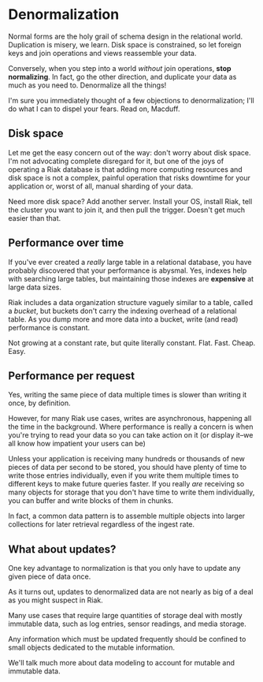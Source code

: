# Denormalization

Normal forms are the holy grail of schema design in the relational
world. Duplication is misery, we learn. Disk space is constrained, so
let foreign keys and join operations and views reassemble your data.

Conversely, when you step into a world *without* join operations,
**stop normalizing**. In fact, go the other direction, and duplicate
your data as much as you need to. Denormalize all the things!

I'm sure you immediately thought of a few objections to
denormalization; I'll do what I can to dispel your fears. Read on,
Macduff.

## Disk space

Let me get the easy concern out of the way: don't worry about disk
space. I'm not advocating complete disregard for it, but one of the
joys of operating a Riak database is that adding more computing
resources and disk space is not a complex, painful operation that
risks downtime for your application or, worst of all, manual sharding
of your data.

Need more disk space? Add another server. Install your OS, install
Riak, tell the cluster you want to join it, and then pull the
trigger. Doesn't get much easier than that.

## Performance over time

If you've ever created a *really* large table in a relational
database, you have probably discovered that your performance is
abysmal. Yes, indexes help with searching large tables, but
maintaining those indexes are **expensive** at large data sizes.

Riak includes a data organization structure vaguely similar to a
table, called a *bucket*, but buckets don't carry the indexing overhead of a relational table. As you dump more and more data into a bucket, write (and read) performance is constant.

Not growing at a constant rate, but quite literally
constant. Flat. Fast. Cheap. Easy.

## Performance per request

Yes, writing the same piece of data multiple times is slower than
writing it once, by definition.

However, for many Riak use cases, writes are asynchronous, happening
all the time in the background. Where performance is really a concern
is when you're trying to read your data so you can take action on it
(or display it–we all know how impatient your users can be)

Unless your application is receiving many hundreds or thousands of new
pieces of data per second to be stored, you should have plenty of time
to write those entries individually, even if you write them multiple
times to different keys to make future queries faster. If you really
*are* receiving so many objects for storage that you don't have time
to write them individually, you can buffer and write blocks of them in
chunks.

In fact, a common data pattern is to assemble multiple objects into
larger collections for later retrieval regardless of the ingest rate.

## What about updates?

One key advantage to normalization is that you only have to update any
given piece of data once.

As it turns out, updates to denormalized data are not nearly as big of
a deal as you might suspect in Riak.

Many use cases that require large quantities of storage deal with
mostly immutable data, such as log entries, sensor readings, and media
storage.

Any information which must be updated frequently should be confined to
small objects dedicated to the mutable information.

<!-- Would be nice to have an example here -->

We'll talk much more about data modeling to account for mutable and
immutable data.

